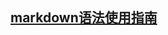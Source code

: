   [markdown语法使用指南](https://github.com/guodongxiaren/README/blob/master/README.md#%E4%B8%80%E7%BA%A7%E6%A0%87%E9%A2%98)  
---
